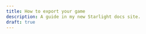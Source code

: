 ```yaml
---
title: How to export your game
description: A guide in my new Starlight docs site.
draft: true
---
```

